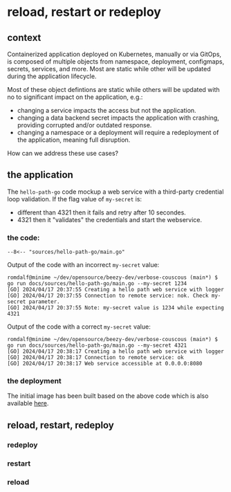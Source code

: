 # reload, restart or redeploy

## context
Containerized application deployed on Kubernetes, manually or via GitOps, is composed of multiple objects from namespace, deployment, configmaps, secrets, services, and more. Most are static while other will be updated during the application lifecycle.   

Most of these object defintions are static while others will be updated with no to significant impact on the application, e.g.:   

* changing a service impacts the access but not the application.
* changing a data backend secret impacts the application with crashing, providing corrupted and/or outdated response.  
* changing a namespace or a deployment will require a redeployment of the application, meaning full disruption. 

How can we address these use cases?

## the application

The ```hello-path-go``` code mockup a web service with a third-party credential loop validation. If the flag value of ```my-secret``` is:   

* different than 4321 then it fails and retry after 10 secondes.  
* 4321 then it "validates" the credentials and start the webservice.  

### the code: 

```Golang
--8<-- "sources/hello-path-go/main.go"
```

Output of the code with an incorrect ```my-secret``` value:
```
romdalf@minime ~/dev/opensource/beezy-dev/verbose-couscous (main*) $ go run docs/sources/hello-path-go/main.go --my-secret 1234
[GO] 2024/04/17 20:37:55 Creating a hello path web service with logger
[GO] 2024/04/17 20:37:55 Connection to remote service: nok. Check my-secret parameter.
[GO] 2024/04/17 20:37:55 Note: my-secret value is 1234 while expecting 4321
```

Output of the code with a correct ```my-secret``` value: 
```
romdalf@minime ~/dev/opensource/beezy-dev/verbose-couscous (main*) $ go run docs/sources/hello-path-go/main.go --my-secret 4321
[GO] 2024/04/17 20:38:17 Creating a hello path web service with logger
[GO] 2024/04/17 20:38:17 Connection to remote service: ok
[GO] 2024/04/17 20:38:17 Web service accessible at 0.0.0.0:8080
``` 

### the deployment

The initial image has been built based on the above code which is also available [here](https://github.com/beezy-dev/verbose-couscous/tree/main/docs/sources/hello-path-go). 

## reload, restart, redeploy 

### redeploy

### restart

### reload



